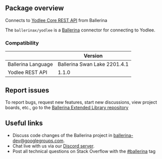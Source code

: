 ## Package overview

Connects to [Yodlee Core REST API](https://developer.yodlee.com/api-reference) from Ballerina

The `ballerinax/yodlee` is a [Ballerina](https://ballerina.io/) connector for connecting to Yodlee.

### Compatibility
|                       | Version                   |
|-----------------------|---------------------------|
| Ballerina Language    | Ballerina Swan Lake 2201.4.1|
| Yodlee REST API       | 1.1.0                     |

## Report issues
To report bugs, request new features, start new discussions, view project boards, etc., go to the [Ballerina Extended Library repository](https://github.com/ballerina-platform/ballerina-extended-library)

## Useful links
- Discuss code changes of the Ballerina project in [ballerina-dev@googlegroups.com](mailto:ballerina-dev@googlegroups.com).
- Chat live with us via our [Discord server](https://discord.gg/ballerinalang).
- Post all technical questions on Stack Overflow with the [#ballerina](https://stackoverflow.com/questions/tagged/ballerina) tag

